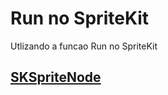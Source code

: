 # Run no SpriteKit

Utlizando a funcao Run no SpriteKit

## [SKSpriteNode](https://github.com/ghsumiyasu/Swift/blob/main/README-SpriteNode-RunMoveTO-br-pt.md)